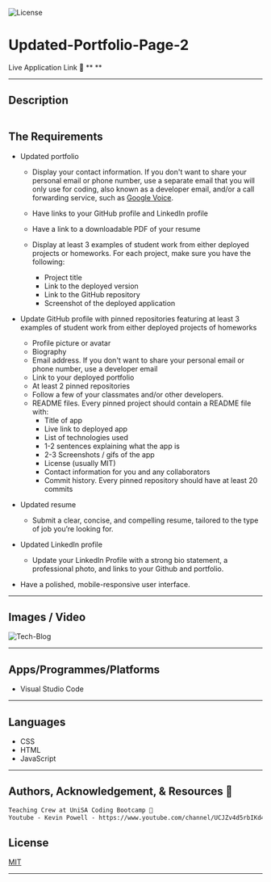 ![License](https://img.shields.io/static/v1?label=License&message=MIT&color=blue)

# Updated-Portfolio-Page-2


Live Application Link 👀 ** **

---

## Description
```md

```

## The Requirements

* Updated portfolio 
  
  * Display your contact information. If you don't want to share your   
    personal  email or phone number, use a separate email that you will only use for coding, also known as a developer email, and/or a call forwarding service, such as [Google Voice](https://voice.google.com/).
  
  *  Have links to your GitHub profile and LinkedIn profile
  *  Have a link to a downloadable PDF of your resume
  *  Display at least 3 examples of student work from either deployed 
     projects  or homeworks. For each project, make sure you have the following:

     	* Project title
    	* Link to the deployed version
     	* Link to the GitHub repository
     	* Screenshot of the deployed application

* Update GitHub profile with pinned repositories featuring at least 3 examples of student work from either deployed projects of homeworks
  
    * Profile picture or avatar
    * Biography
    * Email address. If you don't want to share your personal email or phone number, use a developer email
    * Link to your deployed portfolio
    * At least 2 pinned repositories
    * Follow a few of your classmates and/or other developers.
    * README files. Every pinned project should contain a README file with:
    	* Title of app
    	* Live link to deployed app
    	* List of technologies used
    	* 1-2 sentences explaining what the app is
    	* 2-3 Screenshots / gifs of the app
    	* License (usually MIT)
    	* Contact information for you and any collaborators
    	* Commit history. Every pinned repository should have at least 20 commits

* Updated resume
    * Submit a clear, concise, and compelling resume, tailored to the type of job you’re looking for.

* Updated LinkedIn profile
    * Update your LinkedIn Profile with a strong bio statement, a professional photo, and links to your Github and portfolio.

* Have a polished, mobile-responsive user interface.

---

## Images / Video
![Tech-Blog]()


---

## Apps/Programmes/Platforms

* Visual Studio Code
  
---

## Languages

* CSS
* HTML
* JavaScript

---

## Authors, Acknowledgement, & Resources 🤝


```md
Teaching Crew at UniSA Coding Bootcamp 🎉
Youtube - Kevin Powell - https://www.youtube.com/channel/UCJZv4d5rbIKd4QHMPkcABCw

```

## License

  [MIT](https://opensource.org/licenses/MIT/)

  ---

